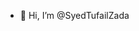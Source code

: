 - 👋 Hi, I’m @SyedTufailZada

<!---
SyedTufailZada/SyedTufailZada is a ✨ special ✨ repository because its `README.md` (this file) appears on your GitHub profile.
You can click the Preview link to take a look at your changes.
--->
